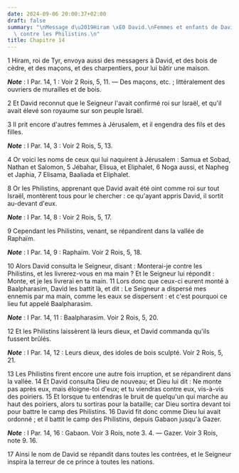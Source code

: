 ```yaml
---
date: 2024-09-06 20:00:37+02:00
draft: false
summary: "\nMessage d\u2019Hiram \xE0 David.\nFemmes et enfants de David.\nSes victoires\
  \ contre les Philistins.\n"
title: Chapitre 14
---
```





1 Hiram, roi de Tyr, envoya aussi des messagers à David, et des bois de cèdre, et des maçons, et des charpentiers, pour lui bâtir une maison.

***Note*** :  I Par. 14, 1 : Voir 2 Rois, 5, 11. ― Des maçons, etc. ; littéralement des ouvriers de murailles et de bois.

2 Et David reconnut que le Seigneur l'avait confirmé roi sur Israël, et qu'il avait élevé son royaume sur son peuple Israël.


3 Il prit encore d'autres femmes à Jérusalem, et il engendra des fils et des filles.

***Note*** :  I Par. 14, 3 : Voir 2 Rois, 5, 13.

4 Or voici les noms de ceux qui lui naquirent à Jérusalem : Samua et Sobad, Nathan et Salomon, 5 Jébahar, Elisua, et Eliphalet, 6 Noga aussi, et Napheg et Japhia, 7 Elisama, Baaliada et Eliphalet.


8 Or les Philistins, apprenant que David avait été oint comme roi sur tout Israël, montèrent tous pour le chercher : ce qu'ayant appris David, il sortit au-devant d'eux.

***Note*** :  I Par. 14, 8 : Voir 2 Rois, 5, 17.

9 Cependant les Philistins, venant, se répandirent dans la vallée de Raphaïm.

***Note*** :  I Par. 14, 9 : Raphaïm. Voir 2 Rois, 5, 18.

10 Alors David consulta le Seigneur, disant : Monterai-je contre les Philistins, et les livrerez-vous en ma main ? Et le Seigneur lui répondit : Monte, et je les livrerai en ta main. 11 Lors donc que ceux-ci eurent monté à Baalpharasim, David les battit là, et dit : Le Seigneur a dispersé mes ennemis par ma main, comme les eaux se dispersent : et c'est pourquoi ce lieu fut appelé Baalpharasim.

***Note*** :  I Par. 14, 11 : Baalpharasim. Voir 2 Rois, 5, 20.

12 Et les Philistins laissèrent là leurs dieux, et David commanda qu'ils fussent brûlés.

***Note*** :  I Par. 14, 12 : Leurs dieux, des idoles de bois sculpté. Voir 2 Rois, 5, 21.


13 Les Philistins firent encore une autre fois irruption, et se répandirent dans la vallée. 14 Et David consulta Dieu de nouveau; et Dieu lui dit : Ne monte pas après eux, mais éloigne-toi d'eux; et tu viendras contre eux, vis-à-vis des poiriers. 15 Et lorsque tu entendras le bruit de quelqu'un qui marche au haut des poiriers, alors tu sortiras pour la bataille; car Dieu sortira devant toi pour battre le camp des Philistins. 16 David fit donc comme Dieu lui avait ordonné ; et il battit le camp des Philistins, depuis Gabaon jusqu'à Gazer.

***Note*** :  I Par. 14, 16 : Gabaon. Voir 3 Rois, note 3. 4. ― Gazer. Voir 3 Rois, note 9. 16.


17 Ainsi le nom de David se répandit dans toutes les contrées, et le Seigneur inspira la terreur de ce prince à toutes les nations.

